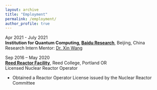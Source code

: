 ```yaml
---
layout: archive
title: "Employment"
permalink: /employment/
author_profile: true
---
```


Apr 2021 - July 2021\
**Institution for Quantum Computing, [Baidu Research](http://research.baidu.com/Index)**, Beijing, China\
Research Intern 
Mentor: [Dr. Xin Wang](https://www.xinwang.info/)

Sep 2016 – May 2020\
**[Reed Reactor Facility](https://reactor.reed.edu/index.html)**, Reed College, Portland OR\
Licensed Nuclear Reactor Operator
* Obtained a Reactor Operator License issued by the Nuclear Reactor Committee
